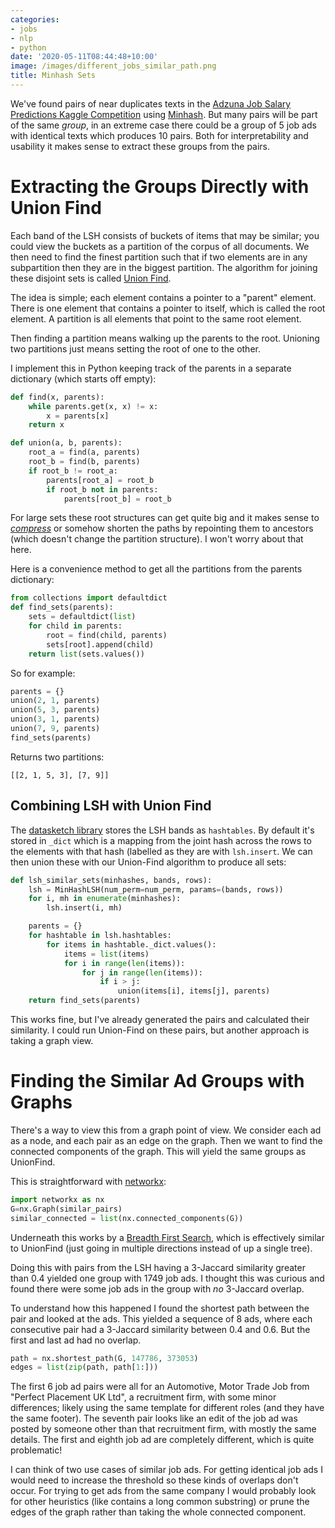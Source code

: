 ```yaml
---
categories:
- jobs
- nlp
- python
date: '2020-05-11T08:44:48+10:00'
image: /images/different_jobs_similar_path.png
title: Minhash Sets
---
```


We've found pairs of near duplicates texts in the [Adzuna Job Salary Predictions Kaggle Competition](https://www.kaggle.com/c/job-salary-prediction) using [Minhash](/minhash-lsh).
But many pairs will be part of the same *group*, in an extreme case there could be a group of 5 job ads with identical texts which produces 10 pairs.
Both for interpretability and usability it makes sense to extract these groups from the pairs.

# Extracting the Groups Directly with Union Find

Each band of the LSH consists of buckets of items that may be similar; you could view the buckets as a partition of the corpus of all documents.
We then need to find the finest partition such that if two elements are in any subpartition then they are in the biggest partition.
The algorithm for joining these disjoint sets is called [Union Find](https://en.wikipedia.org/wiki/Disjoint-set_data_structure).

The idea is simple; each element contains a pointer to a "parent" element.
There is one element that contains a pointer to itself, which is called the root element.
A partition is all elements that point to the same root element.

Then finding a partition means walking up the parents to the root.
Unioning two partitions just means setting the root of one to the other.

I implement this in Python keeping track of the parents in a separate dictionary (which starts off empty):

```python
def find(x, parents):
    while parents.get(x, x) != x:
        x = parents[x]
    return x

def union(a, b, parents):
    root_a = find(a, parents)
    root_b = find(b, parents)
    if root_b != root_a:
        parents[root_a] = root_b
        if root_b not in parents:
            parents[root_b] = root_b
```

For large sets these root structures can get quite big and it makes sense to [*compress*](https://en.wikipedia.org/wiki/Disjoint-set_data_structure#Path_compression) or somehow shorten the paths by repointing them to ancestors (which doesn't change the partition structure).
I won't worry about that here.

Here is a convenience method to get all the partitions from the parents dictionary:

```python
from collections import defaultdict
def find_sets(parents):
    sets = defaultdict(list)
    for child in parents:
        root = find(child, parents)
        sets[root].append(child)
    return list(sets.values())
```

So for example:

```python
parents = {}
union(2, 1, parents)
union(5, 3, parents)
union(3, 1, parents)
union(7, 9, parents)
find_sets(parents)
```

Returns two partitions:

```
[[2, 1, 5, 3], [7, 9]]
```

## Combining LSH with Union Find


The [datasketch library](http://ekzhu.com/datasketch/index.html) stores the LSH bands as `hashtables`.
By default it's stored in `_dict` which is a mapping from the joint hash across the rows to the elements with that hash (labelled as they are with `lsh.insert`.
We can then union these with our Union-Find algorithm to produce all sets:

```python
def lsh_similar_sets(minhashes, bands, rows):
    lsh = MinHashLSH(num_perm=num_perm, params=(bands, rows))
    for i, mh in enumerate(minhashes):
        lsh.insert(i, mh)

    parents = {}
    for hashtable in lsh.hashtables:
        for items in hashtable._dict.values():
            items = list(items)
            for i in range(len(items)):
                for j in range(len(items)):
                    if i > j:
                        union(items[i], items[j], parents)
    return find_sets(parents)
```

This works fine, but I've already generated the pairs and calculated their similarity.
I could run Union-Find on these pairs, but another approach is taking a graph view.

# Finding the Similar Ad Groups with Graphs

There's a way to view this from a graph point of view.
We consider each ad as a node, and each pair as an edge on the graph.
Then we want to find the connected components of the graph.
This will yield the same groups as UnionFind.

This is straightforward with [networkx](https://networkx.github.io):

```python
import networkx as nx
G=nx.Graph(similar_pairs)
similar_connected = list(nx.connected_components(G))
```

Underneath this works by a [Breadth First Search](https://networkx.github.io/documentation/networkx-1.9.1/_modules/networkx/algorithms/shortest_paths/unweighted.html#single_source_shortest_path_length), which is effectively similar to UnionFind (just going in multiple directions instead of up a single tree).

Doing this with pairs from the LSH having a 3-Jaccard similarity greater than 0.4 yielded one group with 1749 job ads.
I thought this was curious and found there were some job ads in the group with *no* 3-Jaccard overlap.

To understand how this happened I found the shortest path between the pair and looked at the ads.
This yielded a sequence of 8 ads, where each consecutive pair had a 3-Jaccard similarity between 0.4 and 0.6.
But the first and last ad had no overlap.

```python
path = nx.shortest_path(G, 147786, 373053)
edges = list(zip(path, path[1:]))
```

The first 6 job ad pairs were all for an Automotive, Motor Trade Job from "Perfect Placement UK Ltd", a recruitment firm, with some minor differences; likely using the same template for different roles (and they have the same footer).
The seventh pair looks like an edit of the job ad was posted by someone other than that recruitment firm, with mostly the same details.
The first and eighth job ad are completely different, which is quite problematic!

I can think of two use cases of similar job ads.
For getting identical job ads I would need to increase the threshold so these kinds of overlaps don't occur.
For trying to get ads from the same company I would probably look for other heuristics (like contains a long common substring) or prune the edges of the graph rather than taking the whole connected component.
